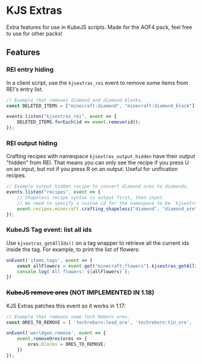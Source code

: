 # KJS Extras
Extra features for use in KubeJS scripts. Made for the AOF4 pack, feel free to use for other packs!

## Features
### REI entry hiding
In a client script, use the `kjsextras_rei` event to remove some items from REI's entry list.
```js
// Example that removes diamond and diamond blocks.
const DELETED_ITEMS = ["minecraft:diamond", "minecraft:diamond_block"];

events.listen("kjsextras_rei", event => {
    DELETED_ITEMS.forEach(id => event.remove(id));
});
```

### REI output hiding
Crafting recipes with namespace `kjsextras_output_hidden` have their output "hidden" from REI.
That means you can only see the recipe if you press U on an input, but not if you press R on an output.
Useful for unification recipes.
```js
// Example output hidden recipe to convert diamond ores to diamonds.
events.listen("recipes", event => {
    // Shapeless recipe syntax is output first, then input.
    // We need to specify a custom id for the namespace to be `kjsextras_output_hidden`.
    event.recipes.minecraft.crafting_shapeless("diamond", "diamond_ore").id("kjsextras_output_hidden:ore_to_diamond");
});
```

### KubeJS Tag event: list all ids
Use `kjsextras_getAllIds()` on a tag wrapper to retrieve all the current ids inside the tag.
For example, to print the list of flowers:
```js
onEvent('items.tags', event => {
    const allFlowers = event.get("minecraft:flowers").kjsextras_getAllIds();
    console.log(`All flowers: ${allFlowers}`);
})
```

### ~~KubeJS remove ores~~ (NOT IMPLEMENTED IN 1.18)
KJS Extras patches this event so it works in 1.17:
```js
// Example that removes some Tech Reborn ores.
const ORES_TO_REMOVE = [ 'techreborn:lead_ore', 'techreborn:tin_ore', 'techreborn:silver_ore','techreborn:bauxite_ore', 'techreborn:iridium_ore' ];

onEvent('worldgen.remove', event => {
    event.removeOres(ores => {
        ores.blocks = ORES_TO_REMOVE;
    })
});
```
